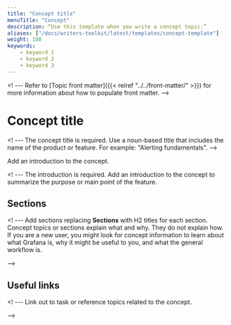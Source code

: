 ```yaml
---
title: "Concept title"
menuTitle: "Concept"
description: “Use this template when you write a concept topic.”
aliases: ["/docs/writers-toolkit/latest/templates/concept-template"]
weight: 100
keywords:
    - keyword 1
    - keyword 2
    - keyword 3
---
```

<! --- Refer to [Topic front matter]({{< relref "../../front-matter/" >}}) for more information about how to populate front matter. -->

# Concept title
<!-- vale Grafana.Quotes = NO -->
<! --- The concept title is required. Use a noun-based title that includes the name of the product or feature. For example: "Alerting fundamentals". -->
<!-- vale Grafana.Quotes = YES -->

Add an introduction to the concept.

<! --- The introduction is required. Add an introduction to the concept to summarize the purpose or main point of the feature.

## Sections

<! --- Add sections replacing **Sections** with H2 titles for each section. Concept topics or sections explain what and why. They do not explain how. If you are a new user, you might look for concept information to learn about what Grafana is, why it might be useful to you, and what the general workflow is.

-->

## Useful links

<! --- Link out to task or reference topics related to the concept.

-->

